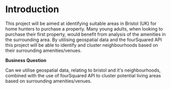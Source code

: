 # Introduction

This project will be aimed at identifying suitable areas in Bristol (UK) for home hunters to purchase a property. Many young adults, when looking to purchase their first property, would benefit from analysis of the amenities in the surrounding area. By utilising geospatial data and the fourSquared API this project will be able to identify and cluster neighbourhoods based on their surrounding amenities/venues.

__**Business Question**__

Can we utilise geospatial data, relating to bristol and it's neighbourhoods, combined with the use of fourSquared API to cluster potential living areas based on surrounding amenities/venues.
